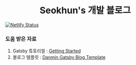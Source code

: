 <h1 align="center">
  Seokhun's 개발 블로그
</h1>

[![Netlify Status](https://api.netlify.com/api/v1/badges/e51b23b8-7fc6-4237-97b4-ad903d05ea43/deploy-status)](https://app.netlify.com/sites/seokhun-dev/deploys)

### 도움 받은 자료

1. Gatsby 튜토리얼 : [Getting Started](https://www.gatsbyjs.com/docs/tutorial/getting-started/)
2. 블로그 템플릿 : [Danmin Gatsby Blog Template](https://github.com/danmin20/danmin-gatsby-blog-template)
